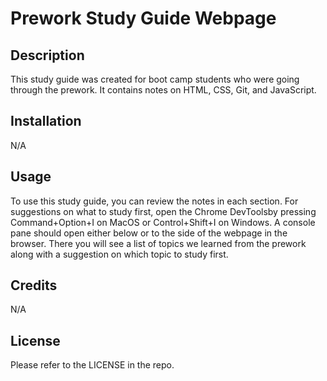# Prework Study Guide Webpage

## Description

This study guide was created for boot camp students who were going through the prework. It contains notes on HTML, CSS, Git, and JavaScript.

## Installation

N/A

## Usage

To use this study guide, you can review the notes in each section. For suggestions on what to study first, open the Chrome DevToolsby pressing Command+Option+I on MacOS or Control+Shift+I on Windows. A console pane should open either below or to the side of the webpage in the browser. There you will see a list of topics we learned from the prework along with a suggestion on which topic to study first.

## Credits

N/A

## License

Please refer to the LICENSE in the repo.